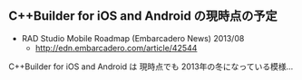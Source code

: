## C++Builder for iOS and Android の現時点の予定


* RAD Studio Mobile Roadmap (Embarcadero News) 2013/08
  * http://edn.embarcadero.com/article/42544

C++Builder for iOS and Android は 現時点でも 2013年の冬になっている模様...

